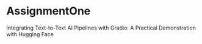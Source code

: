 # AssignmentOne
Integrating  Text-to-Text AI Pipelines with  Gradio: A Practical  Demonstration with Hugging  Face
